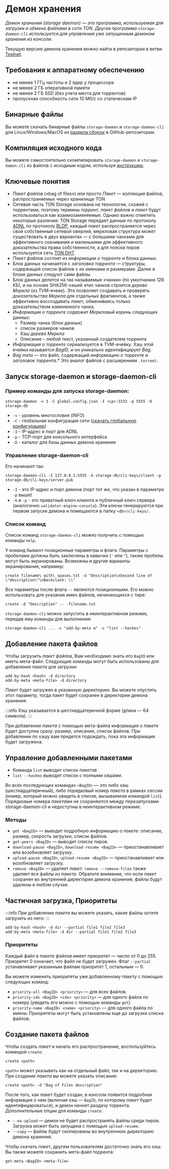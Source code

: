 # Демон хранения

*Демон хранения (storage daemon) — это программа, используемая для загрузки и обмена файлами в сети TON. Другая программа `storage-daemon-cli` используется для управления уже запущенным демоном хранения из консоли.*

Текущую версию демона хранения можно найти в репозитории в ветви [Testnet](https://github.com/ton-blockchain/ton/tree/testnet).

## Требования к аппаратному обеспечению

- не менее 1 ГГц частоты и 2 ядер у процессора
- не менее 2 ГБ оперативной памяти
- не менее 2 ГБ SSD (без учета места для торрентов)
- пропускная способность сети 10 Мб/с со статическим IP

## Бинарные файлы

Вы можете скачать бинарные файлы `storage-daemon` и `storage-daemon-cli` для Linux/Windows/MacOS из [раздела сборок](https://github.com/ton-blockchain/ton/releases/latest) в GitHub-репозитории.

## Компиляция исходного кода

Вы можете самостоятельно скомпилировать `storage-daemon` и `storage-damon-cli` из файлов с исходным кодом, используя [инструкцию](/v3/guidelines/smart-contracts/howto/compile/compilation-instructions#storage-daemon).

## Ключевые понятия

- *Пакет файлов* («bag of files») или просто *Пакет* — коллекция файлов, распространяемых через хранилище TON
- Сетевая часть TON Storage основана на технологии, схожей с торрентами, поэтому термины *торрент*, *пакет файлов* и *пакет* будут использоваться как взаимозаменяемые. Однако важно отметить некоторые различия: TON Storage передает данные по протоколу [ADNL](/v3/documentation/network/protocols/adnl/overview) по протоколу [RLDP](/v3/documentation/network/protocols/rldp), каждый *пакет* распространяется через свой собственный сетевой оверлей, меркловая структура может существовать в двух вариантах — с большими чанками для эффективного скачивания и маленькими для эффективного доказательства права собственности, а для поиска пиров используется сеть [TON DHT](/v3/documentation/network/protocols/dht/ton-dht).
- *Пакет файлов* состоит из *информации о торренте* и блока данных.
- Блок данных начинается с *заголовка торрента* — структуры, содержащей список файлов с их именами и размерами. Далее в блоке данных следуют сами файлы.
- Блок данных делится на так называемые «чанки» (по умолчанию 128 КБ), и на основе SHA256-хэшей этих чанков строится *дерево Меркла* (из TVM-ячеек). Это позволяет создавать и проверять *доказательства Меркла* для отдельных фрагментов, а также эффективно воссоздавать *пакет*, обмениваясь только доказательством измененного чанка.
- *Информация о торренте* содержит *Меркловый корень* следующих данных:
    - Размер чанка (блок данных)
    - список размеров чанков
    - Хэш *дерева Меркла*
    - Описание – любой текст, указанный создателем торрента
- *Информация о торренте* сериализуется в TVM-ячейку. Хэш этой ячейки называется *BagID*, и он уникально идентифицирует *Bag*.
- *Bag meta* — это файл, содержащий *информацию о торренте* и *заголовок торрента*.\* Это аналог файлов с расширением `.torrent`.

## Запуск storage-daemon и storage-daemon-cli

### Пример команды для запуска storage-daemon:

`storage-daemon -v 3 -C global.config.json -I <ip>:3333 -p 5555 -D storage-db`

- `-v` - уровень многословия (INFO)
- `-C` - глобальная конфигурация сети ([скачать глобальную конфигурацию](/v3/guidelines/smart-contracts/howto/compile/compilation-instructions#download-global-config))
- `-I` - IP-адрес и порт для ADNL
- `-p` - TCP-порт для консольного интерфейса
- `-D` - каталог для базы данных демона хранения

### Управление storage-daemon-cli

Его начинают так:

```
storage-daemon-cli -I 127.0.0.1:5555 -k storage-db/cli-keys/client -p storage-db/cli-keys/server.pub
```

- `-I` - это IP-адрес и порт демона (порт тот же, что указан в параметре `-p` выше)
- `-k` и `-p` - это приватный ключ клиента и публичный ключ сервера (аналогично `validator-engine-console`). Эти ключи генерируются при первом запуске демона и помещаются в папку `<db>/cli-keys/`.

### Список команд

Список команд `storage-daemon-cli` можно получить с помощью команды `help`.

У команд бывают позиционные параметры и флаги. Параметры с пробелами должны быть заключены в кавычки (`'` или `"`), также пробелы могут быть экранированы. Возможны и другие варианты экранирования, например:

```
create filename\ with\ spaces.txt -d "Description\nSecond line of \"description\"\nBackslash: \\"
```

Все параметры после флага `--` являются позиционными. Его можно использовать для указания имен файлов, начинающихся с тире:

```
create -d "Description" -- -filename.txt
```

`storage-daemon-cli` можно запустить в неинтерактивном режиме, передав ему команды для выполнения:

```
storage-daemon-cli ... -c "add-by-meta m" -c "list --hashes"
```

## Добавление пакета файлов

Чтобы загрузить *пакет файлов*, Вам необходимо знать его `BagID` или иметь мета-файл. Следующие команды могут быть использованы для добавления *пакета* для загрузки:

```
add-by-hash <hash> -d directory
add-by-meta <meta-file> -d directory
```

*Пакет* будет загружен в указанную директорию. Вы можете опустить этот параметр, тогда пакет будет сохранен в директории демона хранения.

:::info
Хэш указывается в шестнадцатеричной форме (длина — 64 символа).
:::

При добавлении *пакета* с помощью мета-файла информация о *пакете* будет доступна сразу: размер, описание, список файлов. При добавлении по хэшу вам придется подождать, пока эта информация будет загружена.

## Управление добавленными пакетами

- Команда `list` выводит список *пакетов*.
- `list --hashes` выводит список с полными хэшами.

Во всех последующих командах `<BagID>` — это либо хэш (шестнадцатеричный), либо порядковый номер *пакета* в рамках сессии (номер, который можно увидеть в списке, вызываемом командой `list`). Порядковые номера *пакетами* не сохраняются между перезапусками storage-daemon-cli и недоступны в неинтерактивном режиме.

### Методы

- `get <BagID>` — выводит подробную информацию о *пакете*: описание, размер, скорость загрузки, список файлов.
- `get-peers <BagID>` — выводит список пиров.
- `download-pause <BagID>`, `download-resume <BagID>` — приостанавливает или возобновляет загрузку.
- `upload-pause <BagID>`, `upload-resume <BagID>` — приостанавливает или возобновляет загрузку.
- `remove <BagID>` — удаляет *пакет*. `remove --remove-files` также удаляет все файлы из *пакета*. Обратите внимание, что если *пакет* сохранен во внутренней директории демона хранения, файлы будут удалены в любом случае.

## Частичная загрузка, Приоритеты

:::info
При добавлении *пакета* вы можете указать, какие файлы хотите загрузить из него:
:::

```
add-by-hash <hash> -d dir --partial file1 file2 file3
add-by-meta <meta-file> -d dir --partial file1 file2 file3
```

### Приоритеты

Каждый файл в *пакете файлов* имеет приоритет — число от 0 до 255. Приоритет 0 означает, что файл не будет загружен. Флаг `--partial` устанавливает указанным файлам приоритет 1, остальным — 0.

Вы можете изменить приоритеты уже добавленному *пакету* с помощью следующих команд:

- `priority-all <BagID> <priority>` — для всех файлов.
- `priority-idx <BagID> <idx> <priority>` — для одного файла по номеру (увидеть его можно с помощью команды `get`).
- `priority-name <BagID> <name> <priority>` — для одного файла по имени.
    Приоритеты могут быть установлены еще до загрузки списка файлов.

## Создание пакета файлов

Чтобы создать *пакет* и начать его распространение, воспользуйтесь командой `create`:

```
create <path>
```

`<path>` может указывать как на отдельный файл, так и на директорию. При создании *пакета* вы можете указать описание:

```
create <path> -d "Bag of Files description"
```

После того, как *пакет* будет создан, в консоли появится подробная информация о нем (включая хэш — `BagID`, по которому *пакет* будет идентифицироваться), и демон начнет раздачу торрента. Дополнительные опции для команды `create`:

- `--no-upload` — демон не будет распространять файлы среди пиров. Загрузка может быть запущена с помощью `upload-resume`.
- `--copy` — файлы будут скопированы во внутреннюю директорию демона хранения.

Чтобы скачать *пакет*, другим пользователям достаточно знать его хэш. Вы также можете сохранить мета-файл торрента:

```
get-meta <BagID> <meta-file>
```
